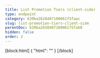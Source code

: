 ```yaml
---
title: List Promotion Tiers (client-side)
type: endpoint
category: 639ba2628407100061f5faac
slug: list-promotion-tiers-client-side
parentDoc: 639ba2658407100061f5fab0
hidden: false
order: 2
---
```

[block:html]
{
  "html": "<style>\n.LanguagePicker-divider { \n  display: none; }\n</style>"
}
[/block]